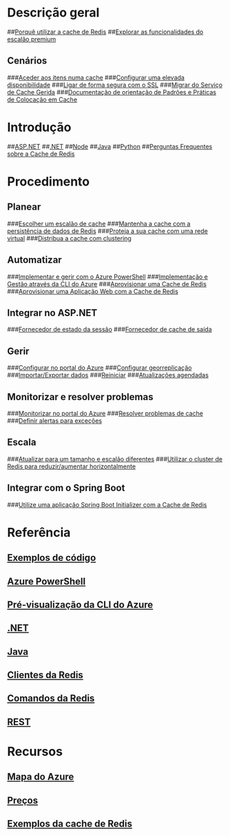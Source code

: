 # Descrição geral
##[Porquê utilizar a cache de Redis](https://azure.microsoft.com/services/cache/)
##[Explorar as funcionalidades do escalão premium](cache-premium-tier-intro.md)
## Cenários
###[Aceder aos itens numa cache](cache-dotnet-how-to-use-azure-redis-cache.md#add-and-retrieve-objects-from-the-cache)
###[Configurar uma elevada disponibilidade](https://azure.microsoft.com/pricing/details/cache/)
###[Ligar de forma segura com o SSL](cache-dotnet-how-to-use-azure-redis-cache.md#connect-to-the-cache)
###[Migrar do Serviço de Cache Gerida](cache-migrate-to-redis.md)
###[Documentação de orientação de Padrões e Práticas de Colocação em Cache](../best-practices-caching.md?toc=%2fazure%2fredis-cache%2ftoc.json)


# Introdução
##[ASP.NET](cache-web-app-howto.md)
##[.NET](cache-dotnet-how-to-use-azure-redis-cache.md)
##[Node](cache-nodejs-get-started.md)
##[Java](cache-java-get-started.md)
##[Python](cache-python-get-started.md)
##[Perguntas Frequentes sobre a Cache de Redis](cache-faq.md)

# Procedimento
## Planear
###[Escolher um escalão de cache](cache-faq.md#what-redis-cache-offering-and-size-should-i-use)
###[Mantenha a cache com a persistência de dados de Redis](cache-how-to-premium-persistence.md)
###[Proteja a sua cache com uma rede virtual](cache-how-to-premium-vnet.md)
###[Distribua a cache com clustering](cache-how-to-premium-clustering.md)
## Automatizar
###[Implementar e gerir com o Azure PowerShell](cache-howto-manage-redis-cache-powershell.md)
###[Implementação e Gestão através da CLI do Azure](cli-samples.md)
###[Aprovisionar uma Cache de Redis](cache-redis-cache-arm-provision.md)
###[Aprovisionar uma Aplicação Web com a Cache de Redis](cache-web-app-arm-with-redis-cache-provision.md)
## Integrar no ASP.NET
###[Fornecedor de estado da sessão](cache-aspnet-session-state-provider.md)
###[Fornecedor de cache de saída](cache-aspnet-output-cache-provider.md)
## Gerir
###[Configurar no portal do Azure](cache-configure.md)
###[Configurar georreplicação](cache-how-to-geo-replication.md)
###[Importar/Exportar dados](cache-how-to-import-export-data.md)
###[Reiniciar](cache-administration.md#reboot)
###[Atualizações agendadas](cache-administration.md#schedule-updates)
## Monitorizar e resolver problemas
###[Monitorizar no portal do Azure](cache-how-to-monitor.md)
###[Resolver problemas de cache](cache-how-to-troubleshoot.md)
###[Definir alertas para exceções](cache-how-to-monitor.md#operations-and-alerts)
## Escala
###[Atualizar para um tamanho e escalão diferentes](cache-how-to-scale.md)
###[Utilizar o cluster de Redis para reduzir/aumentar horizontalmente](cache-how-to-premium-clustering.md)
## Integrar com o Spring Boot
###[Utilize uma aplicação Spring Boot Initializer com a Cache de Redis](cache-java-spring-boot-initializer-with-redis-cache.md)

# Referência
## [Exemplos de código](https://azure.microsoft.com/resources/samples/?service=redis-cache)
## [Azure PowerShell](/powershell/module/azurerm.rediscache)
## [Pré-visualização da CLI do Azure](/cli/azure/redis)
## [.NET](/dotnet/api/microsoft.azure.management.redis)
## [Java](/java/api/com.microsoft.azure.management.redis._redis_cache)
## [Clientes da Redis](http://redis.io/clients)
## [Comandos da Redis](http://redis.io/commands#)
## [REST](https://docs.microsoft.com/rest/api/redis/)

# Recursos
## [Mapa do Azure](https://azure.microsoft.com/roadmap/?category=databases)
## [Preços](https://azure.microsoft.com/pricing/details/cache/)
## [Exemplos da cache de Redis](cache-redis-samples.md)

